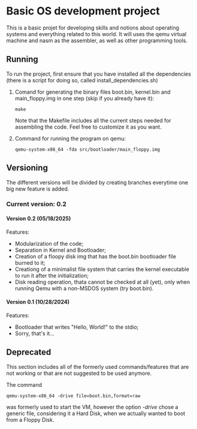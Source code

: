 # Basic OS development project

This is a basic projet for developing skills and notions about operating systems and everything related to this world. It will uses the qemu virtual machine and nasm as the assembler, as well as other programming tools.

## Running

To run the project, first ensure that you have installed all the dependencies (there is a script for doing so, called install_dependencies.sh)

1. Comand for generating the binary files boot.bin, kernel.bin and main_floppy.img in one step (skip if you already have it):

    ``` make ```

    Note that the Makefile includes all the current steps needed for assembling the code. Feel free to customize it as you want.

2. Command for running the program on qemu:

    ``` qemu-system-x86_64 -fda src/bootloader/main_floppy.img ```

## Versioning

The different versions will be divided by creating branches everytime one big new feature is added.

### Current version: 0.2

#### Version 0.2 (05/18/2025)

Features:

- Modularization of the code;
- Separation in Kernel and Bootloader;
- Creation of a floopy disk img that has the boot.bin bootloader file burned to it;
- Creationg of a minimalist file system that carries the kernel executable to run it after the initialization;
- Disk reading operation, thata cannot be checked at all (yet), only when running Qemu with a non-MSDOS system (try boot.bin).

#### Version 0.1 (10/28/2024)

Features:

- Bootloader that writes "Hello, World!" to the stdio;
- Sorry, that's it...

## Deprecated

This section includes all of the formerly used commands/features that are not working or that are not suggested
to be used anymore.

The command

``` qemu-system-x86_64 -drive file=boot.bin,format=raw ```

was formerly used to start the VM, however the option *-drive* chose a generic file, considering it a Hard Disk, when
we actually wanted to boot from a Floppy Disk.

